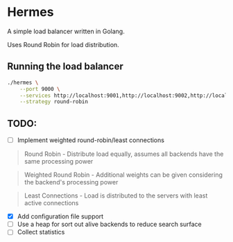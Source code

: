 # Hermes

A simple load balancer written in Golang.

Uses Round Robin for load distribution.

## Running the load balancer

```sh
./hermes \
    --port 9000 \
    --services http://localhost:9001,http://localhost:9002,http://localhost:9003 \
    --strategy round-robin 

```

## TODO:

- [ ] Implement weighted round-robin/least connections

>Round Robin - Distribute load equally, assumes all backends have the same processing power

> Weighted Round Robin - Additional weights can be given considering the backend's processing power

> Least Connections - Load is distributed to the servers with least active connections

- [x] Add configuration file support
- [ ] Use a heap for sort out alive backends to reduce search surface
- [ ] Collect statistics
